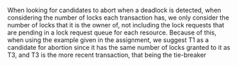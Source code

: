 When looking for candidates to abort when a deadlock is detected, when considering the number of locks each transaction has, 
we only consider the number of locks that it is the owner of, not including the lock requests that are pending in a lock request
queue for each resource. Because of this, when using the example given in the assignment, we suggest T1 as a candidate for abortion
since it has the same number of locks granted to it as T3, and T3 is the more recent transaction, that being the tie-breaker